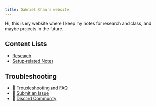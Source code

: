 ```yaml
---
title: Gabriel Chan's website 
---
```


Hi, this is my website where I keep my notes for research and class, and maybe projects in the future. 

## Content Lists
- [Research](/Research)
- [Setup-related Notes](/tags/setup)

## Troubleshooting
- 🚧 [Troubleshooting and FAQ](notes/troubleshooting.md)
- 🐛 [Submit an Issue](https://github.com/jackyzha0/quartz/issues)
- 👀 [Discord Community](https://discord.gg/cRFFHYye7t)


